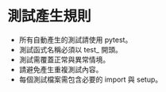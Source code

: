 # 測試產生規則

- 所有自動產生的測試請使用 pytest。
- 測試函式名稱必須以 test_ 開頭。
- 測試需覆蓋正常與異常情境。
- 請避免產生重複測試內容。
- 每個測試檔案需包含必要的 import 與 setup。
